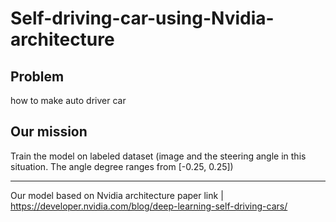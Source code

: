 # Self-driving-car-using-Nvidia-architecture

## Problem 
how to make auto driver car

## Our mission
Train the model on labeled dataset (image and the steering angle in this situation. The angle degree ranges from [-0.25, 0.25])

---
Our model based on Nvidia architecture 
paper link | https://developer.nvidia.com/blog/deep-learning-self-driving-cars/

